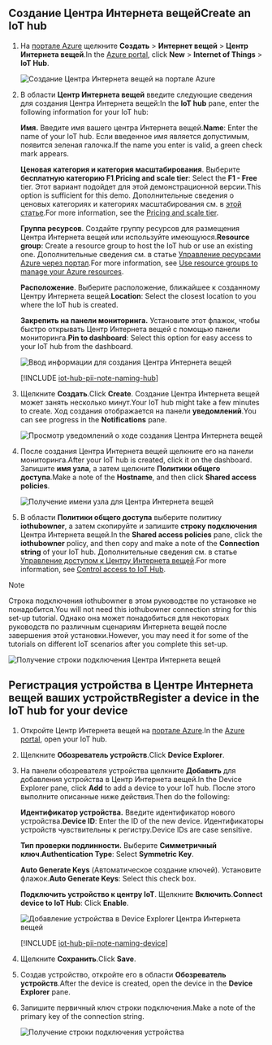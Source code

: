 ## <a name="create-an-iot-hub"></a><span data-ttu-id="875ae-101">Создание Центра Интернета вещей</span><span class="sxs-lookup"><span data-stu-id="875ae-101">Create an IoT hub</span></span>

1. <span data-ttu-id="875ae-102">На [портале Azure](https://portal.azure.com/) щелкните **Создать** > **Интернет вещей** > **Центр Интернета вещей**.</span><span class="sxs-lookup"><span data-stu-id="875ae-102">In the [Azure portal](https://portal.azure.com/), click **New** > **Internet of Things** > **IoT Hub**.</span></span>

   ![Создание Центра Интернета вещей на портале Azure](../articles/iot-hub/media/iot-hub-create-hub-and-device/1_create-azure-iot-hub-portal.png)
2. <span data-ttu-id="875ae-104">В области **Центр Интернета вещей** введите следующие сведения для создания Центра Интернета вещей:</span><span class="sxs-lookup"><span data-stu-id="875ae-104">In the **IoT hub** pane, enter the following information for your IoT hub:</span></span>

     <span data-ttu-id="875ae-105">**Имя.** Введите имя вашего центра Интернета вещей.</span><span class="sxs-lookup"><span data-stu-id="875ae-105">**Name**: Enter the name of your IoT hub.</span></span> <span data-ttu-id="875ae-106">Если введенное имя является допустимым, появится зеленая галочка.</span><span class="sxs-lookup"><span data-stu-id="875ae-106">If the name you enter is valid, a green check mark appears.</span></span>

     <span data-ttu-id="875ae-107">**Ценовая категория и категория масштабирования**. Выберите **бесплатную категорию F1**.</span><span class="sxs-lookup"><span data-stu-id="875ae-107">**Pricing and scale tier**: Select the **F1 - Free** tier.</span></span> <span data-ttu-id="875ae-108">Этот вариант подойдет для этой демонстрационной версии.</span><span class="sxs-lookup"><span data-stu-id="875ae-108">This option is sufficient for this demo.</span></span> <span data-ttu-id="875ae-109">Дополнительные сведения о ценовых категориях и категориях масштабирования см. в [этой статье](https://azure.microsoft.com/pricing/details/iot-hub/).</span><span class="sxs-lookup"><span data-stu-id="875ae-109">For more information, see the [Pricing and scale tier](https://azure.microsoft.com/pricing/details/iot-hub/).</span></span>

     <span data-ttu-id="875ae-110">**Группа ресурсов**. Создайте группу ресурсов для размещения Центра Интернета вещей или используйте имеющуюся.</span><span class="sxs-lookup"><span data-stu-id="875ae-110">**Resource group**: Create a resource group to host the IoT hub or use an existing one.</span></span> <span data-ttu-id="875ae-111">Дополнительные сведения см. в статье [Управление ресурсами Azure через портал](../articles/azure-resource-manager/resource-group-portal.md).</span><span class="sxs-lookup"><span data-stu-id="875ae-111">For more information, see [Use resource groups to manage your Azure resources](../articles/azure-resource-manager/resource-group-portal.md).</span></span>

     <span data-ttu-id="875ae-112">**Расположение**. Выберите расположение, ближайшее к созданному Центру Интернета вещей.</span><span class="sxs-lookup"><span data-stu-id="875ae-112">**Location**: Select the closest location to you where the IoT hub is created.</span></span>

     <span data-ttu-id="875ae-113">**Закрепить на панели мониторинга.** Установите этот флажок, чтобы быстро открывать Центр Интернета вещей с помощью панели мониторинга.</span><span class="sxs-lookup"><span data-stu-id="875ae-113">**Pin to dashboard**: Select this option for easy access to your IoT hub from the dashboard.</span></span>

   ![Ввод информации для создания Центра Интернета вещей](../articles/iot-hub/media/iot-hub-create-hub-and-device/2_fill-in-fields-for-azure-iot-hub-portal.png)

   [!INCLUDE [iot-hub-pii-note-naming-hub](iot-hub-pii-note-naming-hub.md)]

3. <span data-ttu-id="875ae-115">Щелкните **Создать**.</span><span class="sxs-lookup"><span data-stu-id="875ae-115">Click **Create**.</span></span> <span data-ttu-id="875ae-116">Создание Центра Интернета вещей может занять несколько минут.</span><span class="sxs-lookup"><span data-stu-id="875ae-116">Your IoT hub might take a few minutes to create.</span></span> <span data-ttu-id="875ae-117">Ход создания отображается на панели **уведомлений**.</span><span class="sxs-lookup"><span data-stu-id="875ae-117">You can see progress in the **Notifications** pane.</span></span>

   ![Просмотр уведомлений о ходе создания Центра Интернета вещей](../articles/iot-hub/media/iot-hub-create-hub-and-device/3_notification-azure-iot-hub-creation-progress-portal.png)

4. <span data-ttu-id="875ae-119">После создания Центра Интернета вещей щелкните его на панели мониторинга.</span><span class="sxs-lookup"><span data-stu-id="875ae-119">After your IoT hub is created, click it on the dashboard.</span></span> <span data-ttu-id="875ae-120">Запишите **имя узла**, а затем щелкните **Политики общего доступа**.</span><span class="sxs-lookup"><span data-stu-id="875ae-120">Make a note of the **Hostname**, and then click **Shared access policies**.</span></span>

   ![Получение имени узла для Центра Интернета вещей](../articles/iot-hub/media/iot-hub-create-hub-and-device/4_get-azure-iot-hub-hostname-portal.png)

5. <span data-ttu-id="875ae-122">В области **Политики общего доступа** выберите политику **iothubowner**, а затем скопируйте и запишите **строку подключения** Центра Интернета вещей.</span><span class="sxs-lookup"><span data-stu-id="875ae-122">In the **Shared access policies** pane, click the **iothubowner** policy, and then copy and make a note of the **Connection string** of your IoT hub.</span></span> <span data-ttu-id="875ae-123">Дополнительные сведения см. в статье [Управление доступом к Центру Интернета вещей](../articles/iot-hub/iot-hub-devguide-security.md).</span><span class="sxs-lookup"><span data-stu-id="875ae-123">For more information, see [Control access to IoT Hub](../articles/iot-hub/iot-hub-devguide-security.md).</span></span>

> [!NOTE] 
<span data-ttu-id="875ae-124">Строка подключения iothubowner в этом руководстве по установке не понадобится.</span><span class="sxs-lookup"><span data-stu-id="875ae-124">You will not need this iothubowner connection string for this set-up tutorial.</span></span> <span data-ttu-id="875ae-125">Однако она может понадобиться для некоторых руководств по различным сценариям Интернета вещей после завершения этой установки.</span><span class="sxs-lookup"><span data-stu-id="875ae-125">However, you may need it for some of the tutorials on different IoT scenarios after you complete this set-up.</span></span>

   ![Получение строки подключения Центра Интернета вещей](../articles/iot-hub/media/iot-hub-create-hub-and-device/5_get-azure-iot-hub-connection-string-portal.png)

## <a name="register-a-device-in-the-iot-hub-for-your-device"></a><span data-ttu-id="875ae-127">Регистрация устройства в Центре Интернета вещей ваших устройств</span><span class="sxs-lookup"><span data-stu-id="875ae-127">Register a device in the IoT hub for your device</span></span>

1. <span data-ttu-id="875ae-128">Откройте Центр Интернета вещей на [портале Azure](https://portal.azure.com/).</span><span class="sxs-lookup"><span data-stu-id="875ae-128">In the [Azure portal](https://portal.azure.com/), open your IoT hub.</span></span>

2. <span data-ttu-id="875ae-129">Щелкните **Обозреватель устройств**.</span><span class="sxs-lookup"><span data-stu-id="875ae-129">Click **Device Explorer**.</span></span>
3. <span data-ttu-id="875ae-130">На панели обозревателя устройства щелкните **Добавить** для добавления устройства в Центр Интернета вещей.</span><span class="sxs-lookup"><span data-stu-id="875ae-130">In the Device Explorer pane, click **Add** to add a device to your IoT hub.</span></span> <span data-ttu-id="875ae-131">После этого выполните описанные ниже действия.</span><span class="sxs-lookup"><span data-stu-id="875ae-131">Then do the following:</span></span>

   <span data-ttu-id="875ae-132">**Идентификатор устройства.** Введите идентификатор нового устройства.</span><span class="sxs-lookup"><span data-stu-id="875ae-132">**Device ID**: Enter the ID of the new device.</span></span> <span data-ttu-id="875ae-133">Идентификаторы устройств чувствительны к регистру.</span><span class="sxs-lookup"><span data-stu-id="875ae-133">Device IDs are case sensitive.</span></span>

   <span data-ttu-id="875ae-134">**Тип проверки подлинности.** Выберите **Симметричный ключ**.</span><span class="sxs-lookup"><span data-stu-id="875ae-134">**Authentication Type**: Select **Symmetric Key**.</span></span>

   <span data-ttu-id="875ae-135">**Auto Generate Keys** (Автоматическое создание ключей). Установите флажок.</span><span class="sxs-lookup"><span data-stu-id="875ae-135">**Auto Generate Keys**: Select this check box.</span></span>

   <span data-ttu-id="875ae-136">**Подключить устройство к центру IoT**. Щелкните **Включить**.</span><span class="sxs-lookup"><span data-stu-id="875ae-136">**Connect device to IoT Hub**: Click **Enable**.</span></span>

   ![Добавление устройства в Device Explorer Центра Интернета вещей](../articles/iot-hub/media/iot-hub-create-hub-and-device/6_add-device-in-azure-iot-hub-device-explorer-portal.png)

   [!INCLUDE [iot-hub-pii-note-naming-device](iot-hub-pii-note-naming-device.md)]

4. <span data-ttu-id="875ae-138">Щелкните **Сохранить**.</span><span class="sxs-lookup"><span data-stu-id="875ae-138">Click **Save**.</span></span>
5. <span data-ttu-id="875ae-139">Создав устройство, откройте его в области **Обозреватель устройств**.</span><span class="sxs-lookup"><span data-stu-id="875ae-139">After the device is created, open the device in the **Device Explorer** pane.</span></span>
6. <span data-ttu-id="875ae-140">Запишите первичный ключ строки подключения.</span><span class="sxs-lookup"><span data-stu-id="875ae-140">Make a note of the primary key of the connection string.</span></span>

   ![Получение строки подключения устройства](../articles/iot-hub/media/iot-hub-create-hub-and-device/7_get-device-connection-string-in-device-explorer-portal.png)
